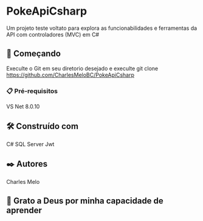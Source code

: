 # PokeApiCsharp

Um projeto teste voltato para explora as funcionabilidades e ferramentas da API com controladores (MVC) em C#

## 🚀 Começando

Execulte o Git em seu diretorio desejado e execulte git clone https://github.com/CharlesMeloBC/PokeApiCsharp


### 📋 Pré-requisitos

VS Net 8.0.10

## 🛠️ Construído com
C# 
SQL Server
Jwt

## ✒️ Autores
Charles Melo 

## 🎁 Grato a Deus por minha capacidade de aprender

